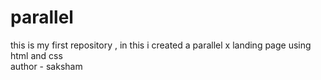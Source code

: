 # parallel
this is my first repository , in this i created a parallel x landing page using html and css
<br>
author - saksham 
